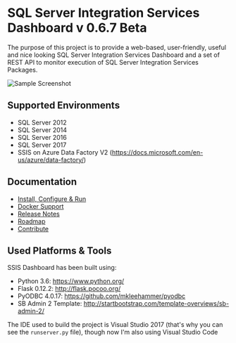 SQL Server Integration Services Dashboard v 0.6.7 Beta
=========================================

The purpose of this project is to provide a web-based, user-friendly, useful and nice looking SQL Server Integration Services Dashboard and a set of REST API to monitor execution of SQL Server Integration Services Packages.

![Sample Screenshot](https://cloud.githubusercontent.com/assets/2612362/4003128/76e6869e-2973-11e4-9629-2bf45acd1141.png)

## Supported Environments

* SQL Server 2012
* SQL Server 2014
* SQL Server 2016
* SQL Server 2017
* SSIS on Azure Data Factory V2 (https://docs.microsoft.com/en-us/azure/data-factory/)

## Documentation

* [Install, Configure & Run](docs/installation.md)
* [Docker Support](docs/docker.md)
* [Release Notes](docs/release-notes.md)
* [Roadmap](docs/roadmap.md)
* [Contribute](docs/contribute.md)

## Used Platforms & Tools 

SSIS Dashboard has been built using:

* Python 3.6: https://www.python.org/ 
* Flask 0.12.2: http://flask.pocoo.org/ 
* PyODBC 4.0.17: https://github.com/mkleehammer/pyodbc
* SB Admin 2 Template: http://startbootstrap.com/template-overviews/sb-admin-2/

The IDE used to build the project is Visual Studio 2017 (that's why you can see the `runserver.py` file), though now I'm also using Visual Studio Code  